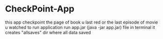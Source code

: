 # CheckPoint-App
this app checkpoint the page of book u last red or the last episode of movie u watched 
to run application run app.jar (java -jar app.jar) file in terminal it creates "allsaves" dir where all data saved 
